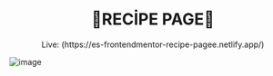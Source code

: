 <h1 align="center">
🤖RECİPE PAGE🚀
</h1>
<p align="center">Live: (https://es-frontendmentor-recipe-pagee.netlify.app/)</p>

![image](https://github.com/user-attachments/assets/5cb9f8a1-5f6d-4e8e-b177-c9285f290ab3)
